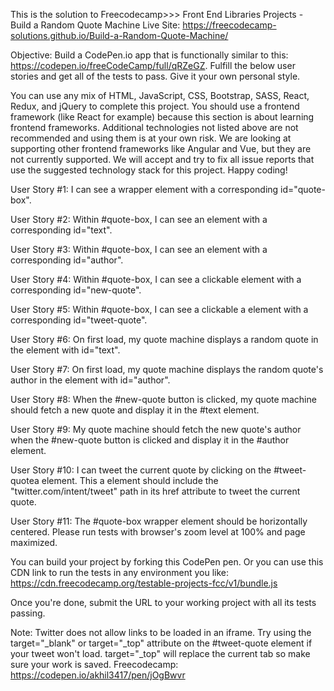 This is the solution to Freecodecamp>>>
Front End Libraries Projects - Build a Random Quote Machine
Live Site:  https://freecodecamp-solutions.github.io/Build-a-Random-Quote-Machine/


Objective: Build a CodePen.io app that is functionally similar to this: https://codepen.io/freeCodeCamp/full/qRZeGZ.
Fulfill the below user stories and get all of the tests to pass. Give it your own personal style.

You can use any mix of HTML, JavaScript, CSS, Bootstrap, SASS, React, Redux, and jQuery to complete this project. You should use a frontend framework (like React for example) because this section is about learning frontend frameworks. Additional technologies not listed above are not recommended and using them is at your own risk. We are looking at supporting other frontend frameworks like Angular and Vue, but they are not currently supported. We will accept and try to fix all issue reports that use the suggested technology stack for this project. Happy coding!

User Story #1: I can see a wrapper element with a corresponding id="quote-box".

User Story #2: Within #quote-box, I can see an element with a corresponding id="text".

User Story #3: Within #quote-box, I can see an element with a corresponding id="author".

User Story #4: Within #quote-box, I can see a clickable element with a corresponding id="new-quote".

User Story #5: Within #quote-box, I can see a clickable a element with a corresponding id="tweet-quote".

User Story #6: On first load, my quote machine displays a random quote in the element with id="text".

User Story #7: On first load, my quote machine displays the random quote's author in the element with id="author".

User Story #8: When the #new-quote button is clicked, my quote machine should fetch a new quote and display it in the #text element.

User Story #9: My quote machine should fetch the new quote's author when the #new-quote button is clicked and display it in the #author element.

User Story #10: I can tweet the current quote by clicking on the #tweet-quotea element. This a element should include the "twitter.com/intent/tweet" path in its href attribute to tweet the current quote.

User Story #11: The #quote-box wrapper element should be horizontally centered. Please run tests with browser's zoom level at 100% and page maximized.

You can build your project by forking this CodePen pen. Or you can use this CDN link to run the tests in any environment you like: https://cdn.freecodecamp.org/testable-projects-fcc/v1/bundle.js

Once you're done, submit the URL to your working project with all its tests passing.

Note: Twitter does not allow links to be loaded in an iframe. Try using the target="_blank" or target="_top" attribute on the #tweet-quote element if your tweet won't load. target="_top" will replace the current tab so make sure your work is saved.
Freecodecamp: https://codepen.io/akhil3417/pen/jOgBwvr
